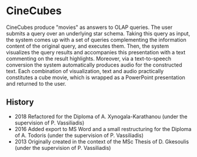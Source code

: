 # CineCubes
CineCubes produce "movies" as answers to OLAP queries. The user submits a query over an underlying star schema. Taking this query as input, the system comes up with a set of queries complementing the information content of the original query, and executes them. Then, the system visualizes the query results and accompanies this presentation with a text commenting on the result highlights. Moreover, via a text-to-speech conversion the system automatically produces audio for the constructed text. Each combination of visualization, text and audio practically constitutes a cube movie, which is wrapped as a PowerPoint presentation and returned to the user. 

## History
* 2018 Refactored for the Diploma of A. Xynogala-Karathanou (under the supervision of P. Vassiliadis)
* 2016 Added export to MS Word and a small restructuring for the Diploma of A. Todoris (under the supervision of P. Vassiliadis)
* 2013 Originally created in the context of the MSc Thesis of D. Gkesoulis (under the supervision of P. Vassiliadis)



